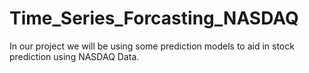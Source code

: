 # Time_Series_Forcasting_NASDAQ
In our project we will be using some prediction models to aid in stock prediction using NASDAQ Data.
